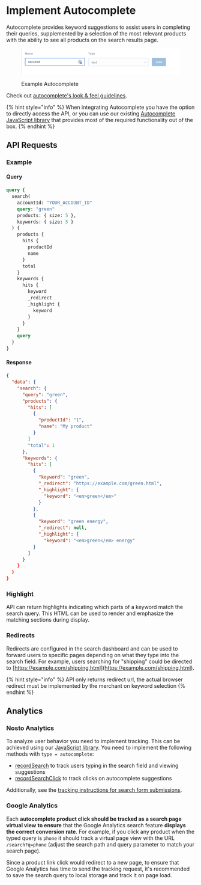 # Implement Autocomplete

Autocomplete provides keyword suggestions to assist users in completing their queries, supplemented by a selection of the most relevant products with the ability to see all products on the search results page.&#x20;

<figure><img src="../../../.gitbook/assets/image (10).png" alt=""><figcaption><p>Example Autocomplete</p></figcaption></figure>

Check out [autocomplete's look & feel guidelines](https://help.nosto.com/en/articles/7169076-autocomplete-s-look-feel-guidelines).

{% hint style="info" %}
When integrating Autocomplete you have the option to directly access the API, or you can use our existing [Autocomplete JavaScript library](../search/implement-autocomplete-using-library/) that provides most of the required functionality out of the box.
{% endhint %}

## API Requests <a href="#autocomplete" id="autocomplete"></a>

### Example

#### Query <a href="#autocomplete" id="autocomplete"></a>

```graphql
query {
  search(
    accountId: "YOUR_ACCOUNT_ID"
    query: "green"
    products: { size: 5 },
    keywords: { size: 5 }
  ) {
    products {
      hits {
        productId
        name
      }
      total
    }
    keywords {
      hits {
        keyword
        _redirect
        _highlight {
          keyword
        }
      }
    }
    query
  }
}
```

#### Response

```json
{
  "data": {
    "search": {
      "query": "green",
      "products": {
        "hits": [
          {
            "productId": "1",
            "name": "My product"
          }
        ]
        "total": 1
      },
      "keywords": {
        "hits": [
          {
            "keyword": "green",
            "_redirect": "https://example.com/green.html",
            "_highlight": {
              "keyword": "<em>green</em>"
            }
          },
          {
            "keyword": "green energy",
            "_redirect": null,
            "_highlight": {
              "keyword": "<em>green</em> energy"
          }
        ]
      }
    }
  }
}
```

### Highlight

API can return highlights indicating which parts of a keyword match the search query. This HTML can be used to render and emphasize the matching sections during display.

### Redirects

Redirects are configured in the search dashboard and can be used to forward users to specific pages depending on what they type into the search field. For example, users searching for "shipping" could be directed to [https://example.com/shipping.html](https://example.com/shipping.html).

{% hint style="info" %}
API only returns redirect url, the actual browser redirect must be implemented by the merchant on keyword selection
{% endhint %}

## Analytics

### Nosto Analytics

To analyze user behavior you need to implement tracking. This can be achieved using our [JavaScript library](../search/). You need to implement the following methods with `type = autocomplete`:

* [recordSearch](../search/#search-1) to track users typing in the search field and viewing suggestions
* [recordSearchClick](../search/#search-product-keyword-click) to track clicks on autocomplete suggestions

Additionally, see the [tracking instructions for search form submissions](../search/#search-form-submit).

### Google Analytics

Each **autocomplete product click should be tracked as a search page virtual view** **to ensure** that the Google Analytics search feature **displays the correct conversion rate**. For example, if you click any product when the typed query is `phone` it should track a virtual page view with the URL `/search?q=phone` (adjust the search path and query parameter to match your search page).

Since a product link click would redirect to a new page, to ensure that Google Analytics has time to send the tracking request, it's recommended to save the search query to local storage and track it on page load.

